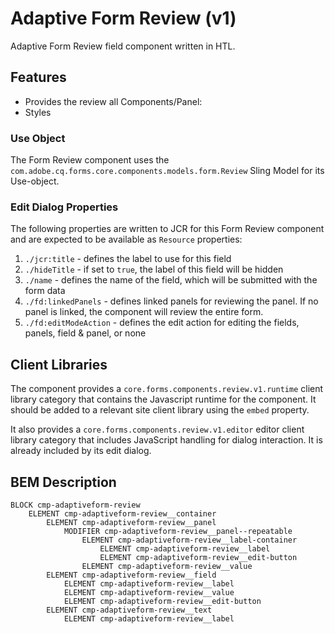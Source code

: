 <!--
Copyright 2024 Adobe

Licensed under the Apache License, Version 2.0 (the "License");
you may not use this file except in compliance with the License.
You may obtain a copy of the License at

    http://www.apache.org/licenses/LICENSE-2.0

Unless required by applicable law or agreed to in writing, software
distributed under the License is distributed on an "AS IS" BASIS,
WITHOUT WARRANTIES OR CONDITIONS OF ANY KIND, either express or implied.
See the License for the specific language governing permissions and
limitations under the License.
-->
Adaptive Form Review (v1)
====
Adaptive Form Review field component written in HTL.

## Features

* Provides the review all Components/Panel:
* Styles

### Use Object
The Form Review component uses the `com.adobe.cq.forms.core.components.models.form.Review` Sling Model for its Use-object.

### Edit Dialog Properties
The following properties are written to JCR for this Form Review component and are expected to be available as `Resource` properties:

1. `./jcr:title` - defines the label to use for this field
2. `./hideTitle` - if set to `true`, the label of this field will be hidden
3. `./name` - defines the name of the field, which will be submitted with the form data
3. `./fd:linkedPanels` - defines linked panels for reviewing the panel. If no panel is linked, the component will review the entire form.
3. `./fd:editModeAction` - defines the edit action for editing the fields, panels, field & panel, or none
## Client Libraries
The component provides a `core.forms.components.review.v1.runtime` client library category that contains the Javascript runtime for the component. 
It should be added to a relevant site client library using the `embed` property.

It also provides a `core.forms.components.review.v1.editor` editor client library category that includes
JavaScript handling for dialog interaction. It is already included by its edit dialog.

## BEM Description
```
BLOCK cmp-adaptiveform-review
    ELEMENT cmp-adaptiveform-review__container
        ELEMENT cmp-adaptiveform-review__panel
            MODIFIER cmp-adaptiveform-review__panel--repeatable
                ELEMENT cmp-adaptiveform-review__label-container
                    ELEMENT cmp-adaptiveform-review__label
                    ELEMENT cmp-adaptiveform-review__edit-button
                ELEMENT cmp-adaptiveform-review__value
        ELEMENT cmp-adaptiveform-review__field
            ELEMENT cmp-adaptiveform-review__label
            ELEMENT cmp-adaptiveform-review__value
            ELEMENT cmp-adaptiveform-review__edit-button
        ELEMENT cmp-adaptiveform-review__text
            ELEMENT cmp-adaptiveform-review__label
```